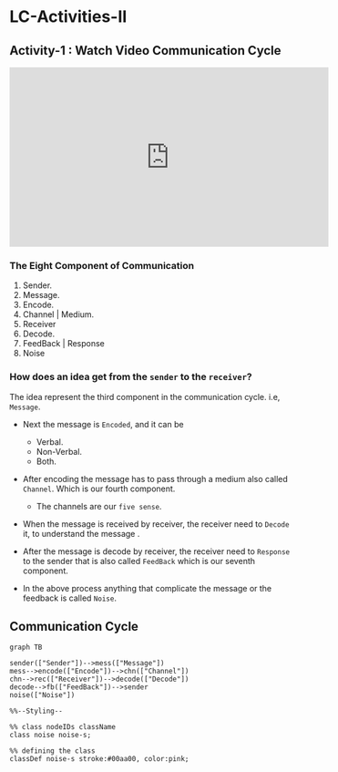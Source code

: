 # LC-Activities-II


## Activity-1 : Watch Video Communication Cycle 

<iframe width="560" height="315" src="https://www.youtube.com/embed/4Z1BIeje_ko" title="YouTube video player" frameborder="0" allow="accelerometer; autoplay; clipboard-write; encrypted-media; gyroscope; picture-in-picture" allowfullscreen></iframe>


### The Eight Component of Communication

1. Sender.
2. Message.
3. Encode.
4. Channel | Medium.
5. Receiver
6. Decode.
7. FeedBack | Response
8. Noise

### How does an idea get from the `sender` to the `receiver`?

The idea represent the third component in the communication cycle. i.e, `Message`.

- Next the message is `Encoded`, and it can be
	- Verbal.
	- Non-Verbal.
	- Both.

- After encoding the message has to pass through a medium also called `Channel`. Which is our fourth component. 
	- The channels are our `five sense`.

- When the message is received by receiver, the receiver need to `Decode` it, to understand the message .
- After the message is decode by receiver, the receiver need to `Response` to the sender that is also called `FeedBack` which is our seventh component.
- In the above process anything that complicate the message or the feedback is called `Noise`.

## Communication Cycle

```mermaid
graph TB

sender(["Sender"])-->mess(["Message"])
mess-->encode(["Encode"])-->chn(["Channel"])
chn-->rec(["Receiver"])-->decode(["Decode"])
decode-->fb(["FeedBack"])-->sender
noise(["Noise"])

%%--Styling--

%% class nodeIDs className
class noise noise-s;

%% defining the class
classDef noise-s stroke:#00aa00, color:pink;
```